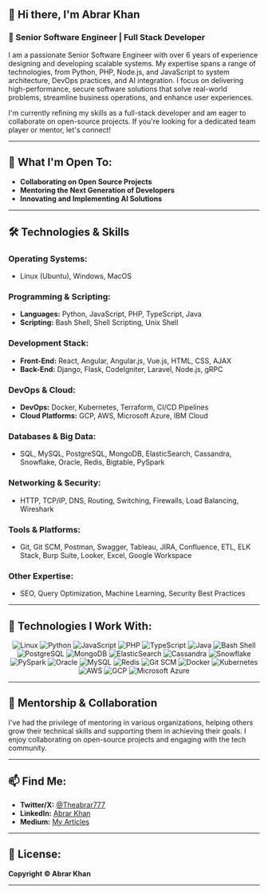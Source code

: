 ## 👋 Hi there, I'm Abrar Khan

### 🚀 Senior Software Engineer | Full Stack Developer 

I am a passionate Senior Software Engineer with over 6 years of experience designing and developing scalable systems. My expertise spans a range of technologies, from Python, PHP, Node.js, and JavaScript to system architecture, DevOps practices, and AI integration. I focus on delivering high-performance, secure software solutions that solve real-world problems, streamline business operations, and enhance user experiences.

I'm currently refining my skills as a full-stack developer and am eager to collaborate on open-source projects. If you're looking for a dedicated team player or mentor, let's connect!

---

## 🌟 What I'm Open To:
- **Collaborating on Open Source Projects**
- **Mentoring the Next Generation of Developers**
- **Innovating and Implementing AI Solutions**

---

## 🛠 **Technologies & Skills**  

### **Operating Systems:**  
- Linux (Ubuntu), Windows, MacOS  

### **Programming & Scripting:**  
- **Languages:** Python, JavaScript, PHP, TypeScript, Java  
- **Scripting:** Bash Shell, Shell Scripting, Unix Shell  

### **Development Stack:**  
- **Front-End:** React, Angular, Angular.js, Vue.js, HTML, CSS, AJAX  
- **Back-End:** Django, Flask, CodeIgniter, Laravel, Node.js, gRPC  

### **DevOps & Cloud:**  
- **DevOps:** Docker, Kubernetes, Terraform, CI/CD Pipelines  
- **Cloud Platforms:** GCP, AWS, Microsoft Azure, IBM Cloud  

### **Databases & Big Data:**  
- SQL, MySQL, PostgreSQL, MongoDB, ElasticSearch, Cassandra, Snowflake, Oracle, Redis, Bigtable, PySpark  

### **Networking & Security:**  
- HTTP, TCP/IP, DNS, Routing, Switching, Firewalls, Load Balancing, Wireshark  

### **Tools & Platforms:**  
- Git, Git SCM, Postman, Swagger, Tableau, JIRA, Confluence, ETL, ELK Stack, Burp Suite, Looker, Excel, Google Workspace  

### **Other Expertise:**  
- SEO, Query Optimization, Machine Learning, Security Best Practices  

---

## 🔧 **Technologies I Work With:**  

<p align="center">
  <img src="https://img.shields.io/badge/Linux-FCC624?style=flat-square&logo=linux&logoColor=black" alt="Linux" />
  <img src="https://img.shields.io/badge/Python-3776AB?style=flat-square&logo=python&logoColor=white" alt="Python" />
  <img src="https://img.shields.io/badge/JavaScript-323330?style=flat-square&logo=javascript&logoColor=F7DF1E" alt="JavaScript" />
  <img src="https://img.shields.io/badge/PHP-777BB4?style=flat-square&logo=php&logoColor=white" alt="PHP" />
  <img src="https://img.shields.io/badge/TypeScript-3178C6?style=flat-square&logo=typescript&logoColor=white" alt="TypeScript" />
  <img src="https://img.shields.io/badge/Java-007396?style=flat-square&logo=java&logoColor=white" alt="Java" />
  <img src="https://img.shields.io/badge/Bash-4EAA25?style=flat-square&logo=gnu-bash&logoColor=white" alt="Bash Shell" />
  <img src="https://img.shields.io/badge/PostgreSQL-4169E1?style=flat-square&logo=postgresql&logoColor=white" alt="PostgreSQL" />
  <img src="https://img.shields.io/badge/MongoDB-47A248?style=flat-square&logo=mongodb&logoColor=white" alt="MongoDB" />
  <img src="https://img.shields.io/badge/ElasticSearch-005571?style=flat-square&logo=elasticsearch&logoColor=white" alt="ElasticSearch" />
  <img src="https://img.shields.io/badge/Cassandra-1287B1?style=flat-square&logo=apache-cassandra&logoColor=white" alt="Cassandra" />
  <img src="https://img.shields.io/badge/Snowflake-56B4E9?style=flat-square&logo=snowflake&logoColor=white" alt="Snowflake" />
  <img src="https://img.shields.io/badge/PySpark-E25A1C?style=flat-square&logo=apache-spark&logoColor=white" alt="PySpark" />
  <img src="https://img.shields.io/badge/Oracle-F80000?style=flat-square&logo=oracle&logoColor=white" alt="Oracle" />
  <img src="https://img.shields.io/badge/MySQL-4479A1?style=flat-square&logo=mysql&logoColor=white" alt="MySQL" />
  <img src="https://img.shields.io/badge/Redis-DC382D?style=flat-square&logo=redis&logoColor=white" alt="Redis" />
  <img src="https://img.shields.io/badge/Git%20SCM-F05032?style=flat-square&logo=git&logoColor=white" alt="Git SCM" />
  <img src="https://img.shields.io/badge/Docker-2496ED?style=flat-square&logo=docker&logoColor=white" alt="Docker" />
  <img src="https://img.shields.io/badge/Kubernetes-326CE5?style=flat-square&logo=kubernetes&logoColor=white" alt="Kubernetes" />
  <img src="https://img.shields.io/badge/AWS-232F3E?style=flat-square&logo=amazon-aws&logoColor=white" alt="AWS" />
  <img src="https://img.shields.io/badge/GCP-4285F4?style=flat-square&logo=google-cloud&logoColor=white" alt="GCP" />
  <img src="https://img.shields.io/badge/Azure-0078D4?style=flat-square&logo=microsoft-azure&logoColor=white" alt="Microsoft Azure" />
</p>

---

## 📢 **Mentorship & Collaboration**  
I've had the privilege of mentoring in various organizations, helping others grow their technical skills and supporting them in achieving their goals. I enjoy collaborating on open-source projects and engaging with the tech community.  

---

## 📫 **Find Me:**  
- **Twitter/X:** [@Theabrar777](https://x.com/Theabrar777)  
- **LinkedIn:** [Abrar Khan](https://www.linkedin.com/in/saytoabrarkhan/)  
- **Medium:** [My Articles](https://medium.com/)  

---

## 📜 **License:**  
**Copyright © Abrar Khan**

---
